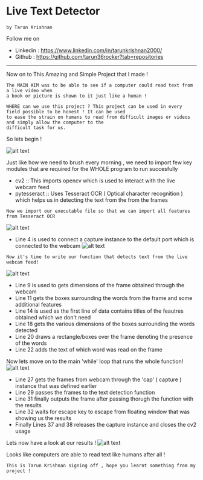 # **Live Text Detector**
    by Tarun Krishnan
 Follow me on
   * Linkedin : https://www.linkedin.com/in/tarunkrishnan2000/
   * Github : https://github.com/tarun36rocker?tab=repositories
   -------------------------------------------------------------
 Now on to This Amazing and Simple Project that I made !
      
    The MAIN AIM was to be able to see if a computer could read text from a live video when
    a book or picture is shown to it just like a human !
    
    WHERE can we use this project ? This project can be used in every field possible to be honest ! It can be used 
    to ease the strain on humans to read from difficult images or videos and simply allow the computer to the 
    difficult task for us.
 So lets begin !   
    
 ![alt text](https://github.com/tarun36rocker/Open-contributions/blob/master/pic1.png)
 
 Just like how we need to brush every morning , we need to import few key modules that are required for the WHOLE
    program to run succesfully
    
   * cv2 :: This imports opencv which is used to interact with the live webcam feed
   * pytesseract :: Uses Tesseract OCR ( Optical character recognition ) which helps us in detecting the
                    text from the from the frames
                    
    Now we import our executable file so that we can import all features from Tesseract OCR
   ![alt text](https://github.com/tarun36rocker/Open-contributions/blob/master/pic2.png)
    
    
   * Line 4 is used to connect a capture instance to the default port which is connected to the webcam
   ![alt text](https://github.com/tarun36rocker/Open-contributions/blob/master/pic2.png)
   
    Now it's time to write our function that detects text from the live webcam feed! 
   ![alt text](https://github.com/tarun36rocker/Open-contributions/blob/master/pic2.png)
   * Line 9 is used to gets dimensions of the frame obtained through the webcam
   * Line 11 gets the boxes surrounding the words from the frame and some additional features
   * Line 14 is used as the first line of data contains titles of the feautres obtained which we don't need
   * Line 18 gets the various dimensions of the boxes surrounding the words detected
   * Line 20 draws a rectangle/boxes over the frame denoting the presence of the words
   * Line 22 adds the text of which word was read on the frame
   
   Now lets move on to the main 'while' loop that runs the whole function!
   ![alt text](https://github.com/tarun36rocker/Open-contributions/blob/master/pic2.png)
   * Line 27 gets the frames from webcam through the 'cap' ( capture ) instance that was defined earlier
   * Line 29 passes the frames to the text detection function
   * Line 31 finally outputs the frame after passing thorugh the function with the results
   * Line 32 waits for escape key to escape from floating window that was showing us the results
   * Finally Lines 37 and 38 releases the capture instance and closes the cv2 usage
   
  Lets now have a look at our results !
  ![alt text](https://github.com/tarun36rocker/Open-contributions/blob/master/pic2.png)
  
  Looks like computers are able to read text like humans after all ! 
  
    This is Tarun Krishnan signing off , hope you learnt something from my project !
 
